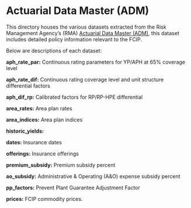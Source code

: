 
# Actuarial Data Master (ADM)

This directory houses the various datasets extracted from the Risk Management Agency’s (RMA) [Actuarial Data Master (ADM)](https://pubfs-rma.fpac.usda.gov/pub/References/actuarial_data_master/index.html), this dataset includes detailed policy information relevant to the FCIP.

Below are descriptions of each dataset:

**aph_rate_par:** Continuous rating parameters for YP/APH at 65% coverage level

**aph_rate_dif:** Continuous rating coverage level and unit structure differential factors

**aph_dif_rp:** Calibrated factors for RP/RP-HPE differential

**area_rates:** Area plan rates

**area_indices:** Area plan indices

**historic_yields:** 

**dates:** Insurance dates

**offerings:** Insurance offerings

**premium_subsidy:** Premium subsidy percent

**ao_subsidy:** Administrative & Operating (A&O) expense subsidy percent

**pp_factors:** Prevent Plant Guarantee Adjustment Factor

**prices:** FCIP commodity prices.

